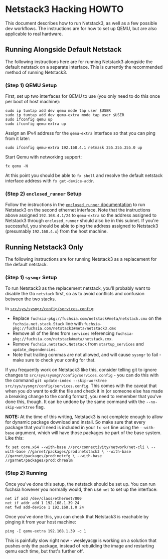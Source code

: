 # Netstack3 Hacking HOWTO

This document describes how to run Netstack3, as well as a few possible dev
workflows. The instructions are for how to set up QEMU, but are also applicable
to real hardware.

## Running Alongside Default Netstack

The following instructions here are for running Netstack3 alongside the default
netstack on a separate interface. This is currently the recommended method of
running Netstack3.

### (Step 1) QEMU Setup

First, set up two interfaces for QEMU to use (you only need to do this once per
boot of host machine):

```
sudo ip tuntap add dev qemu mode tap user $USER
sudo ip tuntap add dev qemu-extra mode tap user $USER
sudo ifconfig qemu up
sudo ifconfig qemu-extra up
```

Assign an IPv4 address for the `qemu-extra` interface so that you can ping from
it later:

```
sudo ifconfig qemu-extra 192.168.4.1 netmask 255.255.255.0 up
```

Start Qemu with networking support:

```
fx qemu -N
```

At this point you should be able to `fx shell` and resolve the default
netstack interface address with `fx get-device-addr`.

### (Step 2) `enclosed_runner` Setup

Follow the instructions in the [`enclosed_runner` documentation](
../tools/enclosed_runner/README.md) to run Netstack3 on the second ethernet
interface. Note that the instructions above assigned `192.168.4.1/24` to
`qemu-extra` so the address assigned to Netstack3 through `enclosed_runner`
should also be in this subnet. If you're successful, you should be able to ping
the address assigned to Netstack3 (presumably `192.168.4.x`) from the host
machine.

## Running Netstack3 Only

The following instructions are for running Netstack3 as a replacement for the
default netstack.

### (Step 1) `sysmgr` Setup

To run Netstack3 as the replacement netstack, you'll probably want to disable
the Go `netstack` first, so as to avoid conflicts and confusion between the two
stacks.

In [`src/sys/sysmgr/config/services.config`](
../../../sys/sysmgr/config/services.config):

* Replace `fuchsia-pkg://fuchsia.com/netstack#meta/netstack.cmx` on the
  `fuchsia.net.stack.Stack` line with
  `fuchsia-pkg://fuchsia.com/netstack3#meta/netstack3.cmx`
* Remove all of the lines from `services` referencing
  `fuchsia-pkg://fuchsia.com/netstack#meta/netstack.cmx`.
* Remove `fuchsia.netstack.Netstack` from `startup_services` and
  `update_dependencies`.
* Note that trailing commas are not allowed, and will cause `sysmgr` to fail -
  make sure to check your config for that.

If you frequently work on Netstack3 like this, consider telling git to ignore
changes to `src/sys/sysmgr/config/services.config` - you can do this with the
command `git update-index --skip-worktree
src/sys/sysmgr/config/services.config`.  This comes with the caveat that when
you _do_ want to edit the file and check it in (or someone else has made a
breaking change to the config format), you need to remember that you've done
this, though. It can be undone by the same command with the `--no-skip-worktree`
flag.

**NOTE:** At the time of this writing, Netstack3 is not complete enough to allow
for dynamic package download and install. So make sure that every package that
you'll need is included in your `fx set` line using the `--with-base` argument,
which will have those packages be part of the base system.  Like this:

`fx set core.x64
 --with-base //src/connectivity/network/net-cli \
 --with-base //garnet/packages/prod:netstack3 \
 --with-base //garnet/packages/prod:netcfg \
 --with-base //garnet/packages/prod:chrealm`

### (Step 2) Running

Once you've done this setup, the netstack should be set up. You can run fuchsia
however you normally would, then use `net` to set up the interface:

```
net if add /dev/class/ethernet/000
net if addr add 1 192.168.1.39 24
net fwd add-device 1 192.168.1.0 24
```

Once you've done this, you can check that Netstack3 is reachable by pinging it
from your host machine:

```
ping -I qemu-extra 192.168.1.39 -c 1
```

This is painfully slow right now - wesleyac@ is working on a solution that
pushes only the package, instead of rebuilding the image and restarting qemu
each time, but that's further off.
